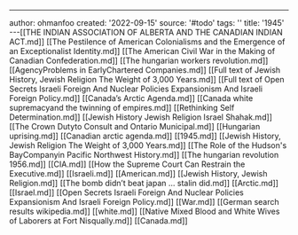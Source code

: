 ---
author: ohmanfoo
created: '2022-09-15'
source: '#todo'
tags: ''
title: '1945'
---[[THE INDIAN ASSOCIATION OF ALBERTA AND THE CANADIAN INDIAN ACT.md]]
[[The Pestilence of American Colonialisms and the Emergence of an Exceptionalist Identity.md]]
[[The American Civil War in the Making of Canadian Confederation.md]]
[[The hungarian workers revolution.md]]
[[AgencyProblems in EarlyChartered Companies.md]]
[[Full text of Jewish History, Jewish Religion The Weight of 3,000 Years.md]]
[[Full text of Open Secrets Israeli Foreign And Nuclear Policies Expansionism And Israeli Foreign Policy.md]]
[[Canada’s Arctic Agenda.md]]
[[Canada white supremacyand the twinning of empires.md]]
[[Rethinking Self Determination.md]]
[[Jewish History Jewish Religion Israel Shahak.md]]
[[The Crown Dutyto Consult and Ontario Municipal.md]]
[[Hungarian uprising.md]]
[[Canadian arctic agenda.md]]
[[1945.md]]
[[Jewish History, Jewish Religion The Weight of 3,000 Years.md]]
[[The Role of the Hudson's BayCompanyin Pacific Northwest History.md]]
[[The hungarian revolution 1956.md]]
[[CIA.md]]
[[How the Supreme Court Can Restrain the Executive.md]]
[[Israeli.md]]
[[American.md]]
[[Jewish History, Jewish Religion.md]]
[[The bomb didn’t beat japan … stalin did.md]]
[[Arctic.md]]
[[Israel.md]]
[[Open Secrets Israeli Foreign And Nuclear Policies Expansionism And Israeli Foreign Policy.md]]
[[War.md]]
[[German search results wikipedia.md]]
[[white.md]]
[[Native Mixed Blood and White Wives of Laborers at Fort Nisqually.md]]
[[Canada.md]]

